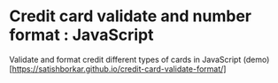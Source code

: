 # Credit card validate and number format : JavaScript
Validate and format credit different types of cards in JavaScript
(demo)[https://satishborkar.github.io/credit-card-validate-format/]
